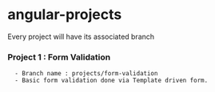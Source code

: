 # angular-projects
Every project will have its associated branch

### Project 1 : Form Validation
```
  - Branch name : projects/form-validation
  - Basic form validation done via Template driven form.
```
